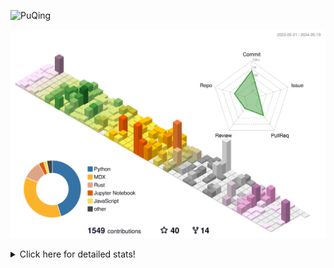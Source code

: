 ![PuQing](https://user-images.githubusercontent.com/27223114/171565019-9a56fae6-b08b-421f-99db-7e830da42371.png)

![](./profile-3d-contrib/profile-season-animate.svg)

<details>
<summary>Click here for detailed stats!</summary>

<!--START_SECTION:waka-->
![Lines of code](https://img.shields.io/badge/From%20Hello%20World%20I%27ve%20Written-1.4%20million%20lines%20of%20code-blue)

**🐱 My GitHub Data** 

> 📦 387.2 kB Used in GitHub's Storage 
 > 
> 🏆 381 Contributions in the Year 2024
 > 
> 🚫 Not Opted to Hire
 > 
> 📜 47 Public Repositories 
 > 
> 🔑 29 Private Repositories 
 > 
**I'm an Early 🐤** 

```text
🌞 Morning                596 commits         ██░░░░░░░░░░░░░░░░░░░░░░░   07.82 % 
🌆 Daytime                3563 commits        ████████████░░░░░░░░░░░░░   46.76 % 
🌃 Evening                1535 commits        █████░░░░░░░░░░░░░░░░░░░░   20.15 % 
🌙 Night                  1925 commits        ██████░░░░░░░░░░░░░░░░░░░   25.27 % 
```


📊 **This Week I Spent My Time On** 

```text
💬 Programming Languages: 
Browsing                 13 hrs 23 mins      █████████░░░░░░░░░░░░░░░░   36.35 % 
Markdown                 5 hrs 25 mins       ████░░░░░░░░░░░░░░░░░░░░░   14.73 % 
Searching                4 hrs 38 mins       ███░░░░░░░░░░░░░░░░░░░░░░   12.62 % 
Python                   4 hrs 35 mins       ███░░░░░░░░░░░░░░░░░░░░░░   12.45 % 
CLI                      1 hr 55 mins        █░░░░░░░░░░░░░░░░░░░░░░░░   05.24 % 

🔥 Editors: 
Chrome                   22 hrs 56 mins      ████████████████░░░░░░░░░   62.28 % 
VS Code                  6 hrs 32 mins       ████░░░░░░░░░░░░░░░░░░░░░   17.75 % 
Obsidian                 5 hrs 25 mins       ████░░░░░░░░░░░░░░░░░░░░░   14.73 % 
fish                     1 hr 55 mins        █░░░░░░░░░░░░░░░░░░░░░░░░   05.24 % 

💻 Operating System: 
Mac                      30 hrs 18 mins      █████████████████████░░░░   82.28 % 
WSL                      5 hrs 52 mins       ████░░░░░░░░░░░░░░░░░░░░░   15.97 % 
Linux                    38 mins             ░░░░░░░░░░░░░░░░░░░░░░░░░   01.74 % 
```


<!--END_SECTION:waka-->
</details>
